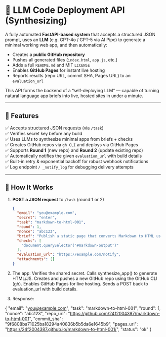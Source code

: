 # 🤖 LLM Code Deployment API (Synthesizing)

A fully automated **FastAPI-based system** that accepts a structured JSON prompt, uses an **LLM** (e.g. GPT-4o / GPT-5 via AI Pipe) to generate a minimal working web app, and then automatically:
- Creates a **public GitHub repository**
- Pushes all generated files (`index.html`, `app.js`, etc.)
- Adds a full `README.md` and MIT `LICENSE`
- Enables **GitHub Pages** for instant live hosting
- Reports results (repo URL, commit SHA, Pages URL) to an `evaluation_url`

This API forms the backend of a “self-deploying LLM” — capable of turning natural language app briefs into live, hosted sites in under a minute.

---

## 🚀 Features

✅ Accepts structured JSON requests (via `/task`)  
✅ Verifies secret key before any build  
✅ Uses LLMs to synthesize minimal apps from briefs + checks  
✅ Creates GitHub repos via `gh CLI` and deploys via GitHub Pages  
✅ Supports **Round 1** (new repo) and **Round 2** (update existing repo)  
✅ Automatically notifies the given `evaluation_url` with build details  
✅ Built-in retry & exponential backoff for robust webhook notifications  
✅ Log endpoint `/ _notify_log` for debugging delivery attempts  

---

## 🧠 How It Works

1. **POST a JSON request** to `/task` (round 1 or 2)  
   ```json
   {
     "email": "you@example.com",
     "secret": "enter",
     "task": "markdown-to-html-001",
     "round": 1,
     "nonce": "abc123",
     "brief": "Publish a static page that converts Markdown to HTML using marked.js",
     "checks": [
       "document.querySelector('#markdown-output')"
     ],
     "evaluation_url": "https://example.com/notify",
     "attachments": []
   }
2. The app:
Verifies the shared secret.
Calls synthesize_app() to generate HTML/JS.
Creates and pushes a new GitHub repo using the GitHub CLI (gh).
Enables GitHub Pages for live hosting.
Sends a POST back to evaluation_url with build details.

3. Response:

{
  "email": "you@example.com",
  "task": "markdown-to-html-001",
  "round": 1,
  "nonce": "abc123",
  "repo_url": "https://github.com/24f2004387/markdown-to-html-001",
  "commit_sha": "9f6808ba71025ba18294a40836b5b5da6e1645b9",
  "pages_url": "https://24f2004387.github.io/markdown-to-html-001/",
  "status": "ok"
}

